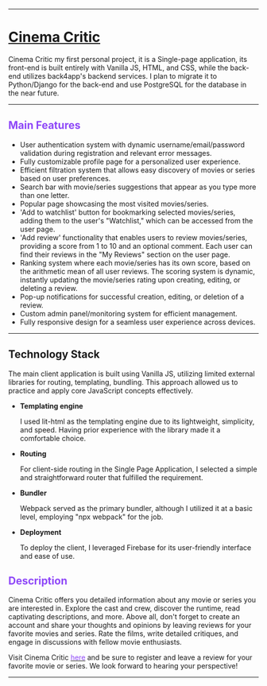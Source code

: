 <hr>

<h1><font color="#8e47f8"><a href="https://cinema-critics.web.app/">Cinema Critic</a></font></h1>

<p>Cinema Critic my first personal project, it is a Single-page application, its front-end is built entirely with Vanilla JS, HTML, and CSS, while the back-end utilizes back4app's backend services. I plan to migrate it to Python/Django for the back-end and use PostgreSQL for the database in the near future.</p>

<hr>

<h2><font color="#8e47f8">Main Features</font></h2>

<ul>
    <li>User authentication system with dynamic username/email/password validation during registration and relevant error messages.</li>
    <li>Fully customizable profile page for a personalized user experience.</li>
    <li>Efficient filtration system that allows easy discovery of movies or series based on user preferences.</li>
    <li>Search bar with movie/series suggestions that appear as you type more than one letter.</li>
    <li>Popular page showcasing the most visited movies/series.</li>
    <li>'Add to watchlist' button for bookmarking selected movies/series, adding them to the user's "Watchlist," which can be accessed from the user page.</li>
    <li>'Add review' functionality that enables users to review movies/series, providing a score from 1 to 10 and an optional comment. Each user can find their reviews in the "My Reviews" section on the user page.</li>
    <li>Ranking system where each movie/series has its own score, based on the arithmetic mean of all user reviews. The scoring system is dynamic, instantly updating the movie/series rating upon creating, editing, or deleting a review.</li>
    <li>Pop-up notifications for successful creation, editing, or deletion of a review.</li>
    <li>Custom admin panel/monitoring system for efficient management.</li>
    <li>Fully responsive design for a seamless user experience across devices.</li>
</ul>

<hr>

<h2>Technology Stack</h2>
<p>The main client application is built using Vanilla JS, utilizing limited external libraries for routing, templating, bundling. This approach allowed us to practice and apply core JavaScript concepts effectively.</p>

<ul>
    <li> <b>Templating engine</b>
    <p>I used lit-html as the templating engine due to its lightweight, simplicity, and speed. Having prior experience with the library made it a comfortable choice.</p>      </li>
    <li> <b>Routing</b>
    <p>For client-side routing in the Single Page Application, I selected a simple and straightforward router that fulfilled the requirement.</p>
    </li>
    <li><b>Bundler</b>
    <p>Webpack served as the primary bundler, although I utilized it at a basic level, employing "npx webpack" for the job.</p>
    </li>
    <li><b>Deployment</b>
    <p>To deploy the client, I leveraged Firebase for its user-friendly interface and ease of use.</p></li>
   
</ul>


<h2><font color="#8e47f8">Description</font></h2>

<p>Cinema Critic offers you detailed information about any movie or series you are interested in. Explore the cast and crew, discover the runtime, read captivating descriptions, and more. Above all, don't forget to create an account and share your thoughts and opinions by leaving reviews for your favorite movies and series. Rate the films, write detailed critiques, and engage in discussions with fellow movie enthusiasts.</p>

<p>Visit Cinema Critic <a href="https://cinema-critics.web.app/"><font color="#8e47f8">here</font></a> and be sure to register and leave a review for your favorite movie or series. We look forward to hearing your perspective!</p>

<hr>
